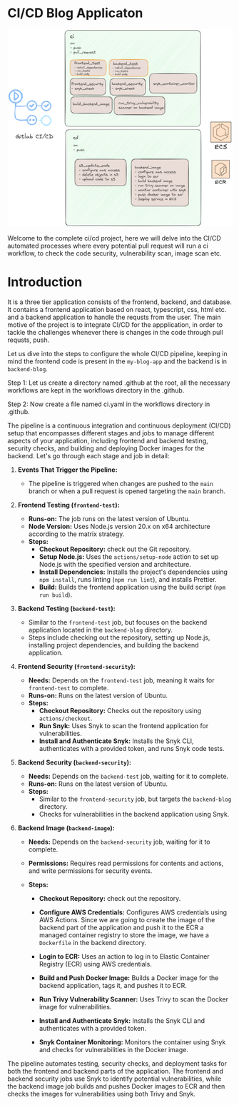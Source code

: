 # CI/CD Blog Applicaton


![alt text](<assets/ecr_ecs.png>)


Welcome to the complete ci/cd project, here we will delve into the CI/CD automated processes where every potential pull request will run a ci workflow, to check the code security, vulnerability scan, image scan etc.

# Introduction

It is a three tier application consists of the frontend, backend, and database.  It contains a frontend application based on react, typescript, css, html etc. and a backend application to handle the requsts from the user. The main motive of the project is to integrate CI/CD for the appplication, in order to tackle the challenges whenever there is changes in the code through pull requsts, push.

Let us dive into the steps to configure the whole CI/CD pipeline, keeping in mind the frontend code is present in the `my-blog-app` and the backend is in `backend-blog`.




Step 1: Let us create a directory named .github at the root, all the necessary  workflows are kept in the workflows directory in the .github.

Step 2: Now create a file named ci.yaml in the workflows directory in .github.

The pipeline is a continuous integration and continuous deployment (CI/CD) setup that encompasses different stages and jobs to manage different aspects of your application, including frontend and backend testing, security checks, and building and deploying Docker images for the backend. Let's go through each stage and job in detail:

1. **Events That Trigger the Pipeline:**
    - The pipeline is triggered when changes are pushed to the `main` branch or when a pull request is opened targeting the `main` branch.

2. **Frontend Testing (`frontend-test`):**
    - **Runs-on:** The job runs on the latest version of Ubuntu.
    - **Node Version:** Uses Node.js version 20.x on x64 architecture according to the matrix strategy.
    - **Steps:**
        - **Checkout Repository:** check out the Git repository.
        - **Setup Node.js:** Uses the `actions/setup-node` action to set up Node.js with the specified version and architecture.
        - **Install Dependencies:** Installs the project's dependencies using `npm install`, runs linting (`npm run lint`), and installs Prettier.
        - **Build:** Builds the frontend application using the build script (`npm run build`).

3. **Backend Testing (`backend-test`):**
    - Similar to the `frontend-test` job, but focuses on the backend application located in the `backend-blog` directory.
    - Steps include checking out the repository, setting up Node.js, installing project dependencies, and building the backend application.

4. **Frontend Security (`frontend-security`):**
    - **Needs:** Depends on the `frontend-test` job, meaning it waits for `frontend-test` to complete.
    - **Runs-on:** Runs on the latest version of Ubuntu.
    - **Steps:**
        - **Checkout Repository:** Checks out the repository using `actions/checkout`.
        - **Run Snyk:** Uses Snyk to scan the frontend application for vulnerabilities.
        - **Install and Authenticate Snyk:** Installs the Snyk CLI, authenticates with a provided token, and runs Snyk code tests.

5. **Backend Security (`backend-security`):**
    - **Needs:** Depends on the `backend-test` job, waiting for it to complete.
    - **Runs-on:** Runs on the latest version of Ubuntu.
    - **Steps:**
        - Similar to the `frontend-security` job, but targets the `backend-blog` directory.
        - Checks for vulnerabilities in the backend application using Snyk.

6. **Backend Image (`backend-image`):**
    - **Needs:** Depends on the `backend-security` job, waiting for it to complete.

    - **Permissions:** Requires read permissions for contents and actions, and write permissions for security events.

    - **Steps:**
        - **Checkout Repository:** check out the repository.

        - **Configure AWS Credentials:** Configures AWS credentials using AWS Actions. Since we are going to create the image of the backend part of the application and push it to the ECR a managed container registry to store the image, we have a `Dockerfile` in the backend directory.

        - **Login to ECR:** Uses an action to log in to Elastic Container Registry (ECR) using AWS credentials.

        - **Build and Push Docker Image:** Builds a Docker image for the backend application, tags it, and pushes it to ECR.

        - **Run Trivy Vulnerability Scanner:** Uses Trivy to scan the Docker image for vulnerabilities.

        - **Install and Authenticate Snyk:** Installs the Snyk CLI and authenticates with a provided token.

        - **Snyk Container Monitoring:** Monitors the container using Snyk and checks for vulnerabilities in the Docker image.

The pipeline automates testing, security checks, and deployment tasks for both the frontend and backend parts of the application. The frontend and backend security jobs use Snyk to identify potential vulnerabilities, while the backend image job builds and pushes Docker images to ECR and then checks the images for vulnerabilities using both Trivy and Snyk.